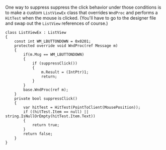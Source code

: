 One way to suppress suppress the click behavior under those conditions is to make a custom `ListViewEx` class that overrides `WndProc` and performs a `HitTest` when the mouse is clicked. (You'll have to go to the designer file and swap out the `ListView` references of course.)

    class ListViewEx : ListView
    {
        const int WM_LBUTTONDOWN = 0x0201;
        protected override void WndProc(ref Message m)
        {
            if(m.Msg == WM_LBUTTONDOWN)
            {
                if (suppressClick())
                {
                    m.Result = (IntPtr)1;
                    return;
                }
            }
            base.WndProc(ref m);
        }
        private bool suppressClick()
        {
            var hitTest = HitTest(PointToClient(MousePosition));
            if ((hitTest.Item == null) || string.IsNullOrEmpty(hitTest.Item.Text))
            {
                return true;
            }
            return false;
        }
    }